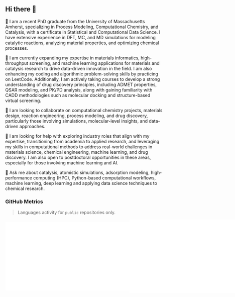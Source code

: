 ## Hi there 👋

🔭 I am a recent PhD graduate from the University of Massachusetts Amherst, specializing in Process Modeling, Computational Chemistry, and Catalysis, with a certificate in Statistical and Computational Data Science. I have extensive experience in DFT, MC, and MD simulations for modeling catalytic reactions, analyzing material properties, and optimizing chemical processes.

🌱 I am currently expanding my expertise in materials informatics, high-throughput screening, and machine learning applications for materials and catalysis research to drive data-driven innovation in the field. I am also enhancing my coding and algorithmic problem-solving skills by practicing on LeetCode. Additionally, I am actively taking courses to develop a strong understanding of drug discovery principles, including ADMET properties, QSAR modeling, and PK/PD analysis, along with gaining familiarity with CADD methodologies such as molecular docking and structure-based virtual screening.

👯 I am looking to collaborate on computational chemistry projects, materials design, reaction engineering, process modeling, and drug discovery, particularly those involving simulations, molecular-level insights, and data-driven approaches.

🤔 I am looking for help with exploring industry roles that align with my expertise, transitioning from academia to applied research, and leveraging my skills in computational methods to address real-world challenges in materials science, chemical engineering, machine learning, and drug discovery. I am also open to postdoctoral opportunities in these areas, especially for those involving machine learning and AI.

💬 Ask me about catalysis, atomistic simulations, adsorption modeling, high-performance computing (HPC), Python-based computational workflows, machine learning, deep learning and applying data science techniques to chemical research.

### GitHub Metrics 

> Languages activity for `public` repositories only.

<div style="display: flex; align-items: center;">
  <img width="395" alt="languages" src="/languages.svg">
  <img width="395" alt="base" src="/base.svg">
</div>

